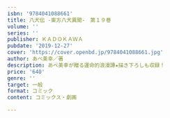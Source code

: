 ```yaml
---
isbn: '9784041088661'
title: 八犬伝 ‐東方八犬異聞‐　第１９巻
volume: ''
series: ''
publisher: ＫＡＤＯＫＡＷＡ
pubdate: '2019-12-27'
cover: 'https://cover.openbd.jp/9784041088661.jpg'
author: あべ美幸／著
description: あべ美幸が贈る運命的浪漫譚★描き下ろしも収録！
price: '640'
genre: ''
target: 一般
format: コミック
content: コミックス・劇画

---
```

